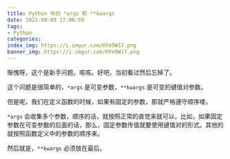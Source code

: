```yaml
---
title: Python 中的 *args 和 **kwargs
date: 2022-09-09 17:06:59
tags:
- Python
categories:
index_img: https://i.imgur.com/HYe9W17.png
banner_img: https://i.imgur.com/HYe9W17.png
---
```


惭愧呀，这个是新手问题。咳咳。好吧，当初看过然后忘掉了。

这个问题是很简单的，`*args` 是可变参数，`**kwargs` 是可变的键值对参数。

但是呢，我们在定义函数的时候，如果有固定的参数，那就严格遵守顺序喽。

`*args` 会收集多个参数，顺序的话，就按照正常的直觉来就可以，比如，如果固定参数在可变参数的后面的话，那么，固定参数传值就要使用键值对的形式。其他的就按照函数定义中的参数的顺序来。

然后就是，`**kwargs` 必须放在最后。
